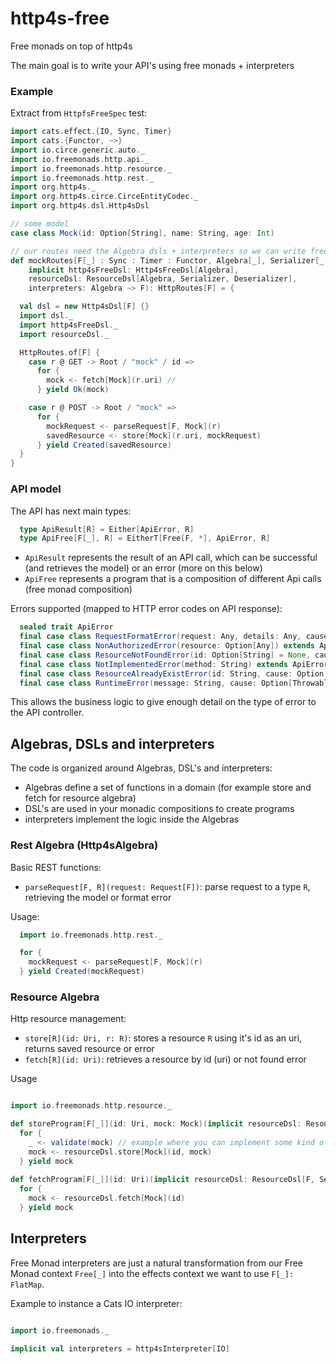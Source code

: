 # http4s-free

Free monads on top of http4s

The main goal is to write your API's using free monads + interpreters

### Example
Extract from `HttpfsFreeSpec` test:

```scala
import cats.effect.{IO, Sync, Timer}
import cats.{Functor, ~>}
import io.circe.generic.auto._
import io.freemonads.http.api._
import io.freemonads.http.resource._
import io.freemonads.http.rest._
import org.http4s._
import org.http4s.circe.CirceEntityCodec._
import org.http4s.dsl.Http4sDsl

// some model
case class Mock(id: Option[String], name: String, age: Int)

// our routes need the Algebra dsls + interpreters so we can write free monads logic
def mockRoutes[F[_] : Sync : Timer : Functor, Algebra[_], Serializer[_], Deserializer[_]](
    implicit http4sFreeDsl: Http4sFreeDsl[Algebra],
    resourceDsl: ResourceDsl[Algebra, Serializer, Deserializer],
    interpreters: Algebra ~> F): HttpRoutes[F] = {

  val dsl = new Http4sDsl[F] {}
  import dsl._
  import http4sFreeDsl._
  import resourceDsl._

  HttpRoutes.of[F] {
    case r @ GET -> Root / "mock" / id =>
      for {
        mock <- fetch[Mock](r.uri) //
      } yield Ok(mock)

    case r @ POST -> Root / "mock" =>
      for {
        mockRequest <- parseRequest[F, Mock](r)
        savedResource <- store[Mock](r.uri, mockRequest)
      } yield Created(savedResource)
  }
}
```

### API model

The API has next main types:
```scala
  type ApiResult[R] = Either[ApiError, R]
  type ApiFree[F[_], R] = EitherT[Free[F, *], ApiError, R]
```


- `ApiResult` represents the result of an API call, which can be successful (and retrieves the model) or an error (more on this below)
- `ApiFree` represents a program that is a composition of different Api calls (free monad composition)

Errors supported (mapped to HTTP error codes on API response):
```scala
  sealed trait ApiError
  final case class RequestFormatError(request: Any, details: Any, cause: Option[Throwable] = None) extends ApiError
  final case class NonAuthorizedError(resource: Option[Any]) extends ApiError
  final case class ResourceNotFoundError(id: Option[String] = None, cause: Option[Throwable] = None) extends ApiError
  final case class NotImplementedError(method: String) extends ApiError
  final case class ResourceAlreadyExistError(id: String, cause: Option[Throwable] = None) extends ApiError
  final case class RuntimeError(message: String, cause: Option[Throwable] = None) extends ApiError
```

This allows the business logic to give enough detail on the type of error to the API controller.

## Algebras, DSLs and interpreters

The code is organized around Algebras, DSL's and interpreters:
- Algebras define a set of functions in a domain (for example store and fetch for resource algebra)
- DSL's are used in your monadic compositions to create programs
- interpreters implement the logic inside the Algebras

### Rest Algebra (Http4sAlgebra)

Basic REST functions:
- `parseRequest[F, R](request: Request[F])`: parse request to a type `R`, retrieving the model or format error

Usage:
```scala
  import io.freemonads.http.rest._

  for {
    mockRequest <- parseRequest[F, Mock](r)
  } yield Created(mockRequest)


```

### Resource Algebra

Http resource management:
- `store[R](id: Uri, r: R)`: stores a resource `R` using it's id as an uri, returns saved resource or error
- `fetch[R](id: Uri)`: retrieves a resource by id (uri) or not found error

Usage
```scala

import io.freemonads.http.resource._

def storeProgram[F[_]](id: Uri, mock: Mock)(implicit resourceDsl: ResourceDsl[F, Serializer, Deserializer]) =
  for {
    _ <- validate(mock) // example where you can implement some kind of validation
    mock <- resourceDsl.store[Mock](id, mock)
  } yield mock
  
def fetchProgram[F[_]](id: Uri)(implicit resourceDsl: ResourceDsl[F, Serializer, Deserializer]) =
  for {
    mock <- resourceDsl.fetch[Mock](id)
  } yield mock

```

## Interpreters
Free Monad interpreters are just a natural transformation from our Free Monad context `Free[_]` into the effects context
we want to use `F[_]: FlatMap`. 

Example to instance a Cats IO interpreter:

```scala

import io.freemonads._

implicit val interpreters = http4sInterpreter[IO]
```
